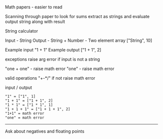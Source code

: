 Math papers - easier to read

Scanning through paper to look for sums
extract as strings and evaluate
output string along with result

String calculator

Input - String
Output - String + Number - Two element array ["String", 10]

Example input
"1 + 1"
Example output
["1 + 1", 2]

exceptions
raise arg error if input is not a string

"one + one" - raise math error
"one" - raise math error

valid operations "+-\*/" if not raise math error

input / output

```
"1" = ["1", 1]
"1 + 1" = ["1 + 1", 2]
"1 * 1" = ["1 * 1", 1]
"1 + 1 + 1" = ["1 + 1 + 1", 2]
"1+1" = math error
"one" = math error
```

---

Ask about negatives and floating points

